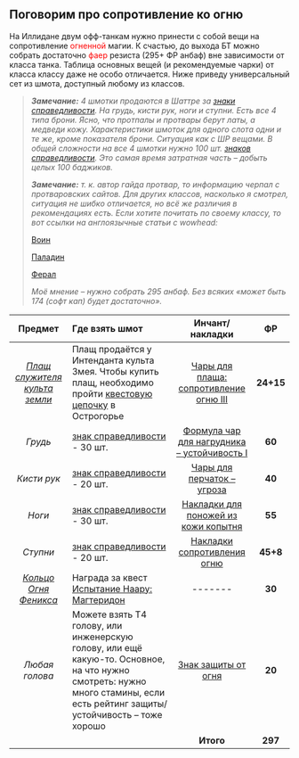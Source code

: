 ## Поговорим про сопротивление ко огню ##

На Иллидане двум офф-танкам нужно принести с собой вещи на сопротивление <span style="color:red">огненной</span> магии. К счастью, до выхода БТ можно собрать достаточно <span style="color:red">фаер</span> резиста (295+ ФР анбаф) вне зависимости от класса танка. Таблица основных вещей (и рекомендуемые чарки) от класса классу даже не особо отличается. Ниже приведу универсальный сет из шмота, доступный любому из классов.

> ***Замечание:** 4 шмотки продаются в Шаттре за [знаки справедливости](https://ru.tbc.wowhead.com/item=29434). На грудь, кисти рук, ноги и ступни. Есть все 4 типа брони. Ясно, что протпалы и протвары берут латы, а медведи кожу. Характеристики шмоток для одного слота одни и те же, кроме показателя брони. Ситуация как с ШР вещами. В общей сложности на все 4 шмотки нужно 100 шт. [знаков справедливости](https://ru.tbc.wowhead.com/item=29434). Это самая время затратная часть – добыть целых 100 баджиков.*
>
> ***Замечание:** т. к. автор гайда протвар, то информацию черпал с протваровских сайтов. Для других классов, насколько я смотрел, ситуация не шибко отличается, но всё же различия в рекомендациях есть. Если хотите почитать по своему классу, то вот ссылки на англоязычные статьи с wowhead:*
>
> [Воин](https://tbc.wowhead.com/guides/protection-warrior-frost-nature-resistance-best-in-slot-gear-burning-crusade#fire-resistance-gear-for-protection-warrior-in-the-burning-crusade-classic)
>
> [Паладин](https://tbc.wowhead.com/guides/paladin-tank-fire-resistance-best-in-slot-gear-burning-crusade)
>
> [Ферал](https://tbc.wowhead.com/guides/feral-druid-tank-fire-resistance-best-in-slot-gear-burning-crusade)
>
> *Моё мнение – нужно собрать 295 анбаф. Без всяких «может быть 174 (софт кап) будет достаточно».*

|**Предмет**|**Где взять шмот**|**Инчант/накладки**|**ФР**|
|:---:|:---|:---:|:---:|
|*[Плащ служителя культа земли](https://ru.tbc.wowhead.com/item=31341)*|Плащ продаётся у Интенданта культа Змея. Чтобы купить плащ, необходимо пройти [квестовую цепочку](https://ru.tbc.wowhead.com/quest=10894) в Острогорье| [Чары для плаща: сопротивление огню III](https://ru.tbc.wowhead.com/spell=25081) | **24+15**|
|*Грудь*|[знак справедливости](https://ru.tbc.wowhead.com/item=29434) - 30 шт.|[Формула чар для нагрудника – устойчивость I](https://ru.tbc.wowhead.com/item=28270)|**60**|
|*Кисти рук*|[знак справедливости](https://ru.tbc.wowhead.com/item=29434) - 20 шт.|[Чары для перчаток – угроза](https://ru.tbc.wowhead.com/spell=25072)|**40**|
|*Ноги*|[знак справедливости](https://ru.tbc.wowhead.com/item=29434) - 30 шт.|[Накладки для поножей из кожи копытня](https://ru.tbc.wowhead.com/item=29536)|**55**|
|*Ступни*|[знак справедливости](https://ru.tbc.wowhead.com/item=29434) - 20 шт.|[Накладки сопротивления огню](https://ru.tbc.wowhead.com/item=29485)|**45+8**|
|*[Кольцо Огня Феникса](https://ru.tbc.wowhead.com/item=31746)*|Награда за квест [Испытание Наару: Магтеридон](https://ru.tbc.wowhead.com/quest=10888)|-------|**30**|
|*Любая голова*|Можете взять Т4 голову, или инженерскую голову, или ещё какую-то. Основное, на что нужно смотреть: нужно много стамины, если есть рейтинг защиты/устойчивость – тоже хорошо|[Знак защиты от огня](https://ru.tbc.wowhead.com/item=29196)|**20**|
|||**Итого**|**297**|
